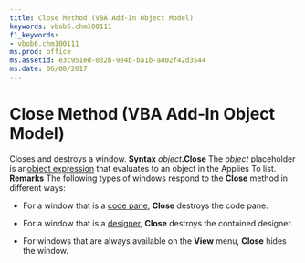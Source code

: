 ```yaml
---
title: Close Method (VBA Add-In Object Model)
keywords: vbob6.chm100111
f1_keywords:
- vbob6.chm100111
ms.prod: office
ms.assetid: e3c951ed-032b-9e4b-ba1b-a802f42d3544
ms.date: 06/08/2017
---
```



# Close Method (VBA Add-In Object Model)



Closes and destroys a window.
 **Syntax**
 _object_**.Close**
The  _object_ placeholder is an[object expression](vbe-glossary.md) that evaluates to an object in the Applies To list.
 **Remarks**
The following types of windows respond to the **Close** method in different ways:


- For a window that is a [code pane](vbe-glossary.md), **Close** destroys the code pane.
    
- For a window that is a [designer](vbe-glossary.md), **Close** destroys the contained designer.
    
- For windows that are always available on the **View** menu, **Close** hides the window.
    



